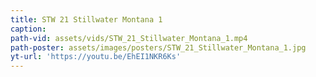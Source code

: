 ```yaml
---
title: STW 21 Stillwater Montana 1
caption:
path-vid: assets/vids/STW_21_Stillwater_Montana_1.mp4
path-poster: assets/images/posters/STW_21_Stillwater_Montana_1.jpg
yt-url: 'https://youtu.be/EhEI1NKR6Ks'
---
```

